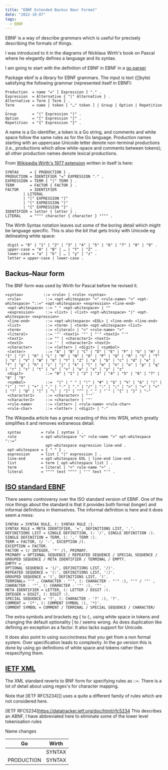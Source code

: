 ```yaml
---
title: "EBNF Extended Backus Naur Format"
date: "2022-10-07"
tags:
  - EBNF
---
```


EBNF is a way of describe grammars which is useful for precisely describing the formats of things.

I was introduced to it in the diagrams of Nicklaus Wirth's book on Pascal where he elegantly defines a language and its syntax.

I am going to start with the definition of EBNF in EBNF in a [go parser][]

[go parser]: https://pkg.go.dev/golang.org/x/exp/ebnf

Package ebnf is a library for EBNF grammars. The input is text ([]byte) satisfying the following grammar (represented itself in EBNF):

```ebnf
Production  = name "=" [ Expression ] "." .
Expression  = Alternative { "|" Alternative } .
Alternative = Term { Term } .
Term        = name | token [ "…" token ] | Group | Option | Repetition .
Group       = "(" Expression ")" .
Option      = "[" Expression "]" .
Repetition  = "{" Expression "}" .
```

A name is a Go identifier, a token is a Go string, and comments and white space follow the same rules as for the Go language. Production names starting with an uppercase Unicode letter denote non-terminal productions (i.e., productions which allow white-space and comments between tokens); all other production names denote lexical productions.

From [Wikipedia Wirth's 1977 extension][2] written in itself is here:

[2]: https://en.wikipedia.org/wiki/Wirth_syntax_notation

    SYNTAX     = { PRODUCTION } .
    PRODUCTION = IDENTIFIER "=" EXPRESSION "." .
    EXPRESSION = TERM { "|" TERM } .
    TERM       = FACTOR { FACTOR } .
    FACTOR     = IDENTIFIER
            | LITERAL
            | "[" EXPRESSION "]"
            | "(" EXPRESSION ")"
            | "{" EXPRESSION "}" .
    IDENTIFIER = letter { letter } .
    LITERAL    = """" character { character } """" .

The Wirth Syntax notation leaves out some of the boring detail which might be language specific. This is also the bit that gets tricky with Unicode eg delineating white space:

```wsn
 digit = "0" | "1" | "2" | "3" | "4" | "5" | "6" | "7" | "8" | "9" .
 upper-case = "A" | "B" | … | "Y" | "Z" .
 lower-case = "a" | "b" | … | "y" | "z" .
 letter = upper-case | lower-case .
```

## Backus–Naur form

The BNF form was used by Wirth for Pascal before he revised it.

```bnf
<syntax>         ::= <rule> | <rule> <syntax>
 <rule>           ::= <opt-whitespace> "<" <rule-name> ">" <opt-whitespace> "::=" <opt-whitespace> <expression> <line-end>
 <opt-whitespace> ::= " " <opt-whitespace> | ""
 <expression>     ::= <list> | <list> <opt-whitespace> "|" <opt-whitespace> <expression>
 <line-end>       ::= <opt-whitespace> <EOL> | <line-end> <line-end>
 <list>           ::= <term> | <term> <opt-whitespace> <list>
 <term>           ::= <literal> | "<" <rule-name> ">"
 <literal>        ::= '"' <text1> '"' | "'" <text2> "'"
 <text1>          ::= "" | <character1> <text1>
 <text2>          ::= '' | <character2> <text2>
 <character>      ::= <letter> | <digit> | <symbol>
 <letter>         ::= "A" | "B" | "C" | "D" | "E" | "F" | "G" | "H" | "I" | "J" | "K" | "L" | "M" | "N" | "O" | "P" | "Q" | "R" | "S" | "T" | "U" | "V" | "W" | "X" | "Y" | "Z" | "a" | "b" | "c" | "d" | "e" | "f" | "g" | "h" | "i" | "j" | "k" | "l" | "m" | "n" | "o" | "p" | "q" | "r" | "s" | "t" | "u" | "v" | "w" | "x" | "y" | "z"
 <digit>          ::= "0" | "1" | "2" | "3" | "4" | "5" | "6" | "7" | "8" | "9"
 <symbol>         ::=  "|" | " " | "!" | "#" | "$" | "%" | "&" | "(" | ")" | "*" | "+" | "," | "-" | "." | "/" | ":" | ";" | ">" | "=" | "<" | "?" | "@" | "[" | "\" | "]" | "^" | "_" | "`" | "{" | "}" | "~"
 <character1>     ::= <character> | "'"
 <character2>     ::= <character> | '"'
 <rule-name>      ::= <letter> | <rule-name> <rule-char>
 <rule-char>      ::= <letter> | <digit> | "-"
```

The Wikipedia article has a great recasting of this into WSN, which greatly simplifies it and removes extraneous detail:

```wsn
 syntax         = rule [ syntax ] .
 rule           = opt-whitespace "<" rule-name ">" opt-whitespace "::="
                  opt-whitespace expression line-end .
 opt-whitespace = { " " } .
 expression     = list [ "|" expression ] .
 line-end       = opt-whitespace EOL | line-end line-end .
 list           = term [ opt-whitespace list ] .
 term           = literal | "<" rule-name ">" .
 literal        = """" text """" | "'" text "'" .

```

## [ISO standard EBNF][]

[iso standard ebnf]: https://www.iso.org/standard/26153.html

There seems controversy over the ISO standard version of EBNF. One of the nice things about the standard is
that it provides both formal (longer) and informal definitions in themselves. The informal definition is here and it does seem a mess:

```ebnf
SYNTAX = SYNTAX RULE, (: SYNTAX RULE :).
SYNTAX RULE = META IDENTIFIER, '=', DEFINITIONS LIST, '.'.
DEFINITIONS LIST = SINGLE DEFINITION, (: '/', SINGLE DEFINITION :).
SINGLE DEFINITION = TERM, (: ',' TERM :).
TERM = FACTOR, (/ '-', EXCEPTION /).
EXCEPTION = FACTOR.
FACTOR = (/ INTEGER, '*' /), PRIMARY.
PRIMARY = OPTIONAL SEQUENCE / REPEATED SEQUENCE / SPECIAL SEQUENCE / GROUPED SEQUENCE / META IDENTIFIER / TERMINAL / EMPTY.
EMPTY = .
OPTIONAL SEQUENCE = '(/', DEFINITIONS LIST, '/)'.
REPEATED SEQUENCE = '(:', DEFINITIONS LIST, ':)'.
GROUPED SEQUENCE = '(', DEFINITIONS LIST, ')'.
TERMINAL= "'" , CHARACTER - "'", (: CHARACTER - "'" :), "'" / '"' , CHARACTER - '"', (: CHARACTER - '"' :), '"' .
META IDENTIFIER = LETTER, (: LETTER / DIGIT :).
INTEGER = DIGIT, (: DIGIT :).
SPECIAL SEQUENCE = '?', (: CHARACTER - '?' :), '?'.
COMMENT = '(*', (: COMMENT SYMBOL :), '*)'.
COMMENT SYMBOL = COMMENT / TERMINAL / SPECIAL SEQUENCE / CHARACTER/
```

The extra symbols and brackets eg { to (:, using white space in tokens and changing the
default optionality | to / seems wrong. As does duplication like defining an exception as a factor. It also lacks support for Unicode.

It does also point to using succinctness that you get from a non formal system. Over specification leads to
complexity. In the go version this is done by using go definitions of white space and
tokens rather than respecifying them.

## [IETF XML][]

The XML standard reverts to BNF form for specifying rules as ::=. There is a lot of detail about using regex's for
character mapping.

Note that [IETF RFC5234][] uses a quite a different family of rules which are not considered here.

[ietf xml]: https://www.w3.org/TR/REC-xml/#sec-notation

[IETF RFC5234]https://datatracker.ietf.org/doc/html/rfc5234
This describes an ABNF, I have abbreviated here to eliminate some of the lower level tokenisation rules

Name changes

| Go         | Wirth  |
| ---------- | ------ |
|   | SYNTAX | 
| PRODUCTION | SYNTAX |

